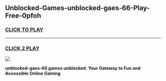 
## Unblocked-Games-unblocked-gaes-66-Play-Free-0pfoh
<h3>
<a href="https://premium76.site?title=unblocked-gaes-66&ref=18A1">CLICK TO PLAY</a></h3>
<hr>

<h3>
<a href="https://premium76.site?title=unblocked-gaes-66&ref=18A1">CLICK 2 PLAY</a>
  
</h3>

<a href="https://premium76.site?title=unblocked-gaes-66&ref=18A1"><img src="https://clearcache.store/games.png"></a>


**unblocked-gaes-66 games unblocked: Your Gateway to Fun and Accessible Online Gaming**
